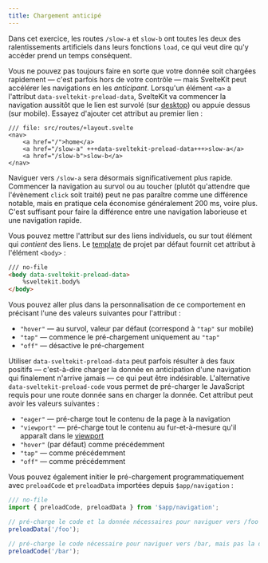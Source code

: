```yaml
---
title: Chargement anticipé
---
```


Dans cet exercice, les routes `/slow-a` et `slow-b` ont toutes les deux des ralentissements artificiels dans leurs fonctions `load`, ce qui veut dire qu'y accéder prend un temps conséquent.

Vous ne pouvez pas toujours faire en sorte que votre donnée soit chargées rapidement — c'est parfois hors de votre contrôle — mais SvelteKit peut accélérer les navigations en les _anticipant_. Lorsqu'un élément `<a>` a l'attribut `data-sveltekit-preload-data`, SvelteKit va commencer la navigation aussitôt que le lien est survolé (sur <span class="vo">[desktop](SVELTE_SITE_URL/docs/web#desktop)</span>) ou appuie dessus (sur mobile). Essayez d'ajouter cet attribut au premier lien :

```svelte
/// file: src/routes/+layout.svelte
<nav>
	<a href="/">home</a>
	<a href="/slow-a" +++data-sveltekit-preload-data+++>slow-a</a>
	<a href="/slow-b">slow-b</a>
</nav>
```

Naviguer vers `/slow-a` sera désormais significativement plus rapide. Commencer la navigation au survol ou au toucher (plutôt qu'attendre que l'évènement `click` soit traité) peut ne pas paraître comme une différence notable, mais en pratique cela économise généralement 200 ms, voire plus. C'est suffisant pour faire la différence entre une navigation laborieuse et une navigation rapide.

Vous pouvez mettre l'attribut sur des liens individuels, ou sur tout élément qui _contient_ des liens. Le <span class="vo">[template](SVELTE_SITE_URL/docs/development#template)</span> de projet par défaut fournit cet attribut à l'élément `<body>` :

```html
/// no-file
<body data-sveltekit-preload-data>
	%sveltekit.body%
</body>
```

Vous pouvez aller plus dans la personnalisation de ce comportement en précisant l'une des valeurs suivantes pour l'attribut :

- `"hover"` — au survol, valeur par défaut (correspond à `"tap"` sur mobile)
- `"tap"` — commence le pré-chargement uniquement au `"tap"`
- `"off"` — désactive le pré-chargement

Utiliser `data-sveltekit-preload-data` peut parfois résulter à des faux positifs — c'est-à-dire charger la donnée en anticipation d'une navigation qui finalement n'arrive jamais — ce qui peut être indésirable. L'alternative `data-sveltekit-preload-code` vous permet de pré-charger le JavaScript requis pour une route donnée sans en charger la donnée. Cet attribut peut avoir les valeurs suivantes :

- `"eager"` — pré-charge tout le contenu de la page à la navigation
- `"viewport"` — pré-charge tout le contenu au fur-et-à-mesure qu'il apparaît dans le <span class="vo">[viewport](SVELTE_SITE_URL/docs/development#viewport)</span>
- `"hover"` (par défaut) comme précédemment
- `"tap"` — comme précédemment
- `"off"` — comme précédemment

Vous pouvez également initier le pré-chargement programmatiquement avec `preloadCode` et `preloadData` importées depuis `$app/navigation` :

```js
/// no-file
import { preloadCode, preloadData } from '$app/navigation';

// pré-charge le code et la donnée nécessaires pour naviguer vers /foo
preloadData('/foo');

// pré-charge le code nécessaire pour naviguer vers /bar, mais pas la donnée
preloadCode('/bar');
```
